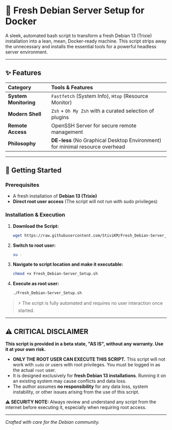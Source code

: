 # 🐧 Fresh Debian Server Setup for Docker

A sleek, automated bash script to transform a fresh Debian 13 (Trixie) installation into a lean, mean, Docker-ready machine. This script strips away the unnecessary and installs the essential tools for a powerful headless server environment.

---

## ✨ Features

| Category | Tools & Features |
| :--- | :--- |
| **System Monitoring** | `Fastfetch` (System Info), `Htop` (Resource Monitor) |
| **Modern Shell** | `Zsh` + `Oh My Zsh` with a curated selection of plugins |
| **Remote Access** | OpenSSH Server for secure remote management |
| **Philosophy** | **DE-less** (No Graphical Desktop Environment) for minimal resource overhead |

---

## 🚀 Getting Started

### Prerequisites
- A fresh installation of **Debian 13 (Trixie)**
- **Direct root user access** (The script will not run with sudo privileges)

### Installation & Execution

1.  **Download the Script:**
    ```bash
    wget https://raw.githubusercontent.com/StiviKM/Fresh_Debian-Server_Setup/main/Fresh_Debian-Server_Setup.sh
    ```

2.  **Switch to root user:**
    ```bash
    su -
    ```

3.  **Navigate to script location and make it executable:**
    ```bash
    chmod +x Fresh_Debian-Server_Setup.sh
    ```

4.  **Execute as root user:**
    ```bash
    ./Fresh_Debian-Server_Setup.sh
    ```

> ⚡ The script is fully automated and requires no user interaction once started.

---

## ⚠️ CRITICAL DISCLAIMER

**This script is provided in a beta state, "AS IS", without any warranty. Use it at your own risk.**

- **ONLY THE ROOT USER CAN EXECUTE THIS SCRIPT.** This script will not work with `sudo` or users with root privileges. You must be logged in as the actual `root` user.
- It is designed exclusively for **fresh Debian 13 installations**. Running it on an existing system may cause conflicts and data loss.
- The author assumes **no responsibility** for any data loss, system instability, or other issues arising from the use of this script.

**⚠️ SECURITY NOTE:** Always review and understand any script from the internet before executing it, especially when requiring root access.

---

*Crafted with care for the Debian community.*
